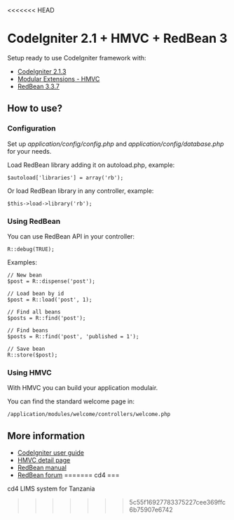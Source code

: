 <<<<<<< HEAD
# CodeIgniter 2.1 + HMVC + RedBean 3

Setup ready to use CodeIgniter framework with:

- [CodeIgniter 2.1.3](http://codeigniter.com)
- [Modular Extensions - HMVC](http://bitbucket.org/wiredesignz/codeigniter-modular-extensions-hmvc/overview)
- [RedBean 3.3.7](http//redbeanphp.com)

## How to use?

### Configuration

Set up *application/config/config.php* and *application/config/database.php* for your needs.

Load RedBean library adding it on autoload.php, example:

	$autoload['libraries'] = array('rb');
	
Or load RedBean library in any controller, example:

	$this->load->library('rb');
	
### Using RedBean

You can use RedBean API in your controller:

	R::debug(TRUE);
	
	
Examples:

	// New bean
	$post = R::dispense('post');
	
	// Load bean by id
	$post = R::load('post', 1);
	
	// Find all beans
	$posts = R::find('post');
	
	// Find beans
	$posts = R::find('post', 'published = 1');
	
	// Save bean
	R::store($post);
	
### Using HMVC

With HMVC you can build your application modulair. 

You can find the standard welcome page in:

	/application/modules/welcome/controllers/welcome.php

## More information

- [CodeIgniter user guide](http://codeigniter.com/user_guide)
- [HMVC detail page](https://bitbucket.org/wiredesignz/codeigniter-modular-extensions-hmvc/overview)
- [RedBean manual](http://www.redbeanphp.com/)
- [RedBean forum](http://groups.google.com/group/redbeanorm)
=======
cd4
===

cd4 LIMS system for Tanzania
>>>>>>> 5c55f16927783375227cee369ffc6b75907e6742
